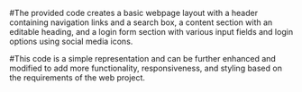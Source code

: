 #The provided code creates a basic webpage layout with a header containing navigation links and a search box, a content section with an editable heading, and a login form section with various input fields and login options using social media icons.

#This code is a simple representation and can be further enhanced and modified to add more functionality, responsiveness, and styling based on the requirements of the web project.
